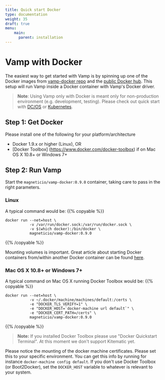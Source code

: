 ```yaml
---
title: Quick start Docker
type: documentation
weight: 35
draft: true
menu:
    main:
      parent: installation
---
```


# Vamp with Docker

The easiest way to get started with Vamp is by spinning up one of the Docker images from [vamp-docker repo](https://github.com/magneticio/vamp-docker) and the [public Docker hub](https://hub.docker.com/r/magneticio/vamp-docker/).
This setup will run Vamp inside a Docker container with Vamp's Docker driver.

>**Note**: Using Vamp only with Docker is meant only for non-production environment (e.g. development, testing). Please check out quick start with [DC/OS](/documentation/installation/dcos) or [Kubernetes](/documentation/installation/kubernetes).

## Step 1: Get Docker

Please install one of the following for your platform/architecture

- Docker 1.9.x or higher (Linux), OR
- [Docker Toolbox] (https://www.docker.com/docker-toolbox) if on Mac OS X 10.8+ or Windows 7+


## Step 2: Run Vamp

Start the `magneticio/vamp-docker:0.9.0` container, taking care to pass in the right parameters.

### Linux

A typical command would be:
{{% copyable %}}
```
docker run --net=host \
           -v /var/run/docker.sock:/var/run/docker.sock \
           -v $(which docker):/bin/docker \
           magneticio/vamp-docker:0.9.0
```
{{% /copyable %}}

Mounting volumes is important. 
Great article about starting Docker containers from/within another Docker container can be found [here](https://jpetazzo.github.io/2015/09/03/do-not-use-docker-in-docker-for-ci/).


### Mac OS X 10.8+ or Windows 7+

A typical command on Mac OS X running Docker Toolbox would be:
{{% copyable %}}
```
docker run --net=host \
           -v ~/.docker/machine/machines/default:/certs \
           -e "DOCKER_TLS_VERIFY=1" \
           -e "DOCKER_HOST=`docker-machine url default`" \
           -e "DOCKER_CERT_PATH=/certs" \
           magneticio/vamp-docker:0.9.0
```
{{% /copyable %}}

> **Note:** If you installed Docker Toolbox please use "Docker Quickstart Terminal". At this moment we don't support Kitematic yet.

Please notice the mounting of the docker machine certificates. Please set this to your specific environment. 
You can get this info by running for instance `docker-machine config default`. 
If you don't use Docker Toolbox (or Boot2Docker), set the `DOCKER_HOST` variable to whatever is relevant to your system.
